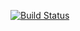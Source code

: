 [![Build Status](https://travis-ci.com/TiffanyDonner/ecommerce-sample.svg?branch=master)](https://travis-ci.com/TiffanyDonner/ecommerce-sample)